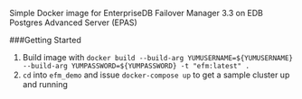 Simple Docker image for EnterpriseDB Failover Manager 3.3 on EDB Postgres Advanced Server (EPAS)

###Getting Started
1. Build image with `docker build --build-arg YUMUSERNAME=${YUMUSERNAME} --build-arg YUMPASSWORD=${YUMPASSWORD} -t "efm:latest" .`
1. `cd` into `efm_demo` and issue `docker-compose up` to get a sample cluster up and running

